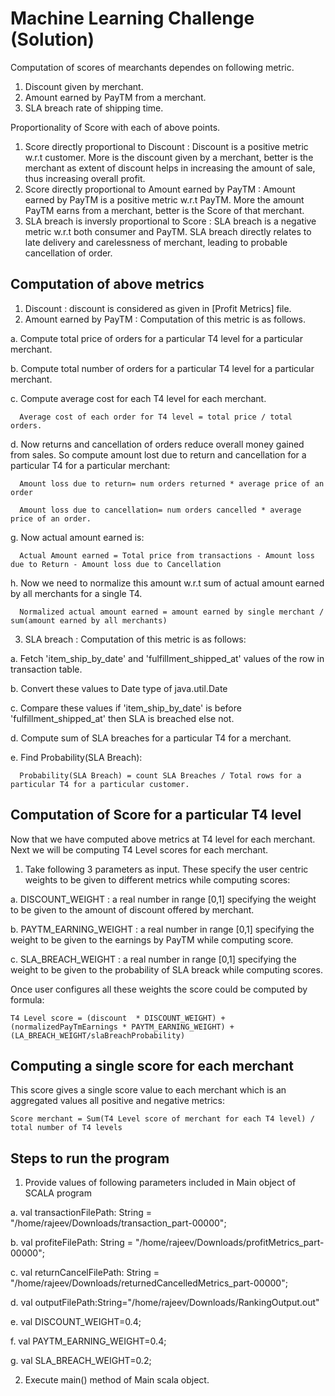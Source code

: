 # Machine Learning Challenge (Solution)

Computation of scores of mearchants dependes on following metric.
  1. Discount given by merchant.
  2. Amount earned by PayTM from a merchant.
  3. SLA breach rate of shipping time.


Proportionality of Score with each of above points.
  1. Score directly proportional to Discount : Discount is a positive metric w.r.t customer. More is the discount given by a merchant, better is the merchant as extent of discount helps in increasing the amount of sale, thus increasing overall profit.
  2. Score directly proportional to Amount earned by PayTM : Amount earned by PayTM is a positive metric w.r.t PayTM. More the amount PayTM earns from a merchant, better is the Score of that merchant.
  3. SLA breach is inversly proportional to Score : SLA breach is a negative metric w.r.t both consumer and PayTM. SLA breach directly relates to late delivery and carelessness of merchant, leading to probable cancellation of order.

## Computation of above metrics
1. Discount : discount is considered as given in [Profit Metrics] file.
2. Amount earned by PayTM : Computation of this metric is as follows.

 a. Compute total price of orders for a particular T4 level for a particular merchant.
 
 b. Compute total number of orders for a particular T4 level for a particular merchant.
 
 c. Compute average cost for each T4 level for each merchant.
 
      Average cost of each order for T4 level = total price / total orders.
 
 d. Now returns and cancellation of orders reduce overall money gained from sales. So compute amount lost due to return and cancellation for a particular T4 for a particular merchant:
 
      Amount loss due to return= num orders returned * average price of an order
 
      Amount loss due to cancellation= num orders cancelled * average price of an order.
 
 g. Now actual amount earned is: 
 
      Actual Amount earned = Total price from transactions - Amount loss due to Return - Amount loss due to Cancellation
      
 h. Now we need to normalize this amount w.r.t sum of actual amount earned by all merchants for a single T4.
 
      Normalized actual amount earned = amount earned by single merchant / sum(amount earned by all merchants)

3. SLA breach : Computation of this metric is as follows:

  a. Fetch 'item_ship_by_date' and 'fulfillment_shipped_at' values of the row in transaction table.
  
  b. Convert these values to Date type of java.util.Date
  
  c. Compare these values if 'item_ship_by_date' is before 'fulfillment_shipped_at' then SLA is breached else not.
  
  d. Compute sum of SLA breaches for a particular T4 for a merchant.
  
  e. Find Probability(SLA Breach):
  
      Probability(SLA Breach) = count SLA Breaches / Total rows for a particular T4 for a particular customer.

## Computation of Score for a particular T4 level
Now that we have computed above metrics at T4 level for each merchant. Next we will be computing T4 Level scores for each merchant.

1. Take following 3 parameters as input. These specify the user centric weights to be given to different metrics while computing scores:

  a. DISCOUNT_WEIGHT : a real number in range [0,1] specifying the weight to be given to the amount of discount offered by merchant.
  
  b. PAYTM_EARNING_WEIGHT : a real number in range [0,1] specifying the weight to be given to the earnings by PayTM while computing score.
  
  c. SLA_BREACH_WEIGHT : a real number in range [0,1] specifying the weight to be given to the probability of SLA breack while computing scores.

Once user configures all these weights the score could be computed by formula:

    T4 Level score = (discount  * DISCOUNT_WEIGHT) + (normalizedPayTmEarnings * PAYTM_EARNING_WEIGHT) + (LA_BREACH_WEIGHT/slaBreachProbability)

## Computing a single score for each merchant
This score gives a single score value to each merchant which is an aggregated values all positive and negative metrics:

    Score merchant = Sum(T4 Level score of merchant for each T4 level) / total number of T4 levels

## Steps to run the program
1. Provide values of following parameters included in Main object of SCALA program
  
  a. val transactionFilePath: String = "/home/rajeev/Downloads/transaction_part-00000";
  
  b. val profiteFilePath: String = "/home/rajeev/Downloads/profitMetrics_part-00000";
  
  c. val returnCancelFilePath: String = "/home/rajeev/Downloads/returnedCancelledMetrics_part-00000";

  d. val outputFilePath:String="/home/rajeev/Downloads/RankingOutput.out"
  
  e. val DISCOUNT_WEIGHT=0.4;
  
  f. val PAYTM_EARNING_WEIGHT=0.4;
  
  g. val SLA_BREACH_WEIGHT=0.2;

2. Execute main() method of Main scala object.




